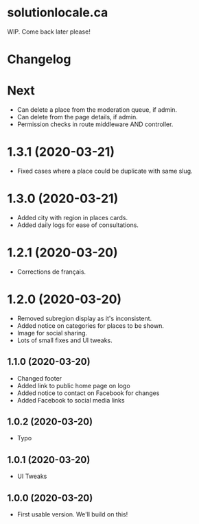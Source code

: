 # solutionlocale.ca

WIP. Come back later please!

# Changelog
# Next
- Can delete a place from the moderation queue, if admin.
- Can delete from the page details, if admin.
- Permission checks in route middleware AND controller.

# 1.3.1 (2020-03-21)
- Fixed cases where a place could be duplicate with same slug.

# 1.3.0 (2020-03-21)
- Added city with region in places cards.
- Added daily logs for ease of consultations.

# 1.2.1 (2020-03-20)
- Corrections de français.

# 1.2.0 (2020-03-20)
- Removed subregion display as it's inconsistent.
- Added notice on categories for places to be shown.
- Image for social sharing.
- Lots of small fixes and UI tweaks.

## 1.1.0 (2020-03-20)
- Changed footer
- Added link to public home page on logo
- Added notice to contact on Facebook for changes
- Added Facebook to social media links

## 1.0.2 (2020-03-20)
- Typo

## 1.0.1 (2020-03-20)
- UI Tweaks

## 1.0.0 (2020-03-20)
- First usable version. We'll build on this!